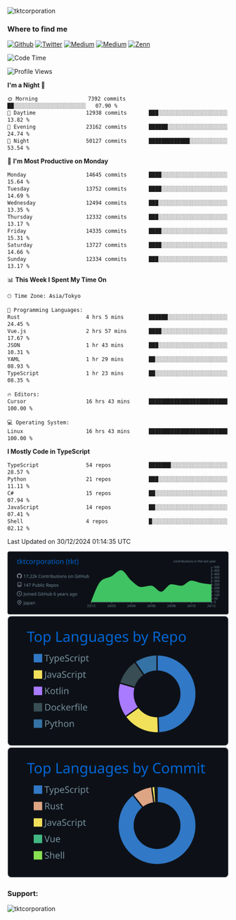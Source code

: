 <p align="left"> <img src="https://komarev.com/ghpvc/?username=tktcorporation&label=Profile%20views&color=0e75b6&style=flat" alt="tktcorporation" /> </p>

<h3>Where to find me</h3>
<p>
<a href="https://github.com/tktcorporation" target="_blank"><img alt="Github" src="https://img.shields.io/badge/GitHub-%2312100E.svg?&style=for-the-badge&logo=Github&logoColor=white" /></a>
<a href="https://twitter.com/tktcorporation" target="_blank"><img alt="Twitter" src="https://img.shields.io/badge/twitter-%231DA1F2.svg?&style=for-the-badge&logo=twitter&logoColor=white" /></a>
<a href="https://www.linkedin.com/in/tktcorporation" target="_blank"><img alt="Medium" src="https://img.shields.io/badge/linkdin-0a66c2.svg?&style=for-the-badge&logo=linkedin&logoColor=white" /></a>
<a href="https://qiita.com/tktcorporation" target="_blank"><img alt="Medium" src="https://img.shields.io/badge/qiita-55C500.svg?&style=for-the-badge&logo=qiita&logoColor=white" /></a>
<a href="https://zenn.dev/tktcorporation" target="_blank"><img alt="Zenn" src="https://img.shields.io/badge/Zenn-3EA8FF.svg?&style=for-the-badge&logo=Zenn&logoColor=white" /></a>
</p>
  
<!--START_SECTION:waka-->
![Code Time](http://img.shields.io/badge/Code%20Time-1%2C975%20hrs%2013%20mins-blue)

![Profile Views](http://img.shields.io/badge/Profile%20Views-0-blue)

**I'm a Night 🦉** 

```text
🌞 Morning                7392 commits        ██░░░░░░░░░░░░░░░░░░░░░░░   07.90 % 
🌆 Daytime                12938 commits       ███░░░░░░░░░░░░░░░░░░░░░░   13.82 % 
🌃 Evening                23162 commits       ██████░░░░░░░░░░░░░░░░░░░   24.74 % 
🌙 Night                  50127 commits       █████████████░░░░░░░░░░░░   53.54 % 
```
📅 **I'm Most Productive on Monday** 

```text
Monday                   14645 commits       ████░░░░░░░░░░░░░░░░░░░░░   15.64 % 
Tuesday                  13752 commits       ████░░░░░░░░░░░░░░░░░░░░░   14.69 % 
Wednesday                12494 commits       ███░░░░░░░░░░░░░░░░░░░░░░   13.35 % 
Thursday                 12332 commits       ███░░░░░░░░░░░░░░░░░░░░░░   13.17 % 
Friday                   14335 commits       ████░░░░░░░░░░░░░░░░░░░░░   15.31 % 
Saturday                 13727 commits       ████░░░░░░░░░░░░░░░░░░░░░   14.66 % 
Sunday                   12334 commits       ███░░░░░░░░░░░░░░░░░░░░░░   13.17 % 
```


📊 **This Week I Spent My Time On** 

```text
🕑︎ Time Zone: Asia/Tokyo

💬 Programming Languages: 
Rust                     4 hrs 5 mins        ██████░░░░░░░░░░░░░░░░░░░   24.45 % 
Vue.js                   2 hrs 57 mins       ████░░░░░░░░░░░░░░░░░░░░░   17.67 % 
JSON                     1 hr 43 mins        ███░░░░░░░░░░░░░░░░░░░░░░   10.31 % 
YAML                     1 hr 29 mins        ██░░░░░░░░░░░░░░░░░░░░░░░   08.93 % 
TypeScript               1 hr 23 mins        ██░░░░░░░░░░░░░░░░░░░░░░░   08.35 % 

🔥 Editors: 
Cursor                   16 hrs 43 mins      █████████████████████████   100.00 % 

💻 Operating System: 
Linux                    16 hrs 43 mins      █████████████████████████   100.00 % 
```

**I Mostly Code in TypeScript** 

```text
TypeScript               54 repos            ███████░░░░░░░░░░░░░░░░░░   28.57 % 
Python                   21 repos            ███░░░░░░░░░░░░░░░░░░░░░░   11.11 % 
C#                       15 repos            ██░░░░░░░░░░░░░░░░░░░░░░░   07.94 % 
JavaScript               14 repos            ██░░░░░░░░░░░░░░░░░░░░░░░   07.41 % 
Shell                    4 repos             █░░░░░░░░░░░░░░░░░░░░░░░░   02.12 % 
```




 Last Updated on 30/12/2024 01:14:35 UTC
<!--END_SECTION:waka-->

[![](https://raw.githubusercontent.com/tktcorporation/tktcorporation/master/profile-summary-card-output/github_dark/0-profile-details.svg)](https://github.com/vn7n24fzkq/github-profile-summary-cards)
[![](https://raw.githubusercontent.com/tktcorporation/tktcorporation/master/profile-summary-card-output/github_dark/1-repos-per-language.svg)](https://github.com/vn7n24fzkq/github-profile-summary-cards) [![](https://raw.githubusercontent.com/tktcorporation/tktcorporation/master/profile-summary-card-output/github_dark/2-most-commit-language.svg)](https://github.com/vn7n24fzkq/github-profile-summary-cards)

<h3 align="left">Support:</h3>
<p><a href="https://www.buymeacoffee.com/tktcorporation"> <img align="left" src="https://cdn.buymeacoffee.com/buttons/v2/default-yellow.png" height="50" width="210" alt="tktcorporation" /></a></p><br><br>
